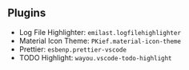 ## Plugins

- Log File Highlighter: `emilast.logfilehighlighter`
- Material Icon Theme: `PKief.material-icon-theme`
- Prettier: `esbenp.prettier-vscode`
- TODO Highlight: `wayou.vscode-todo-highlight`
